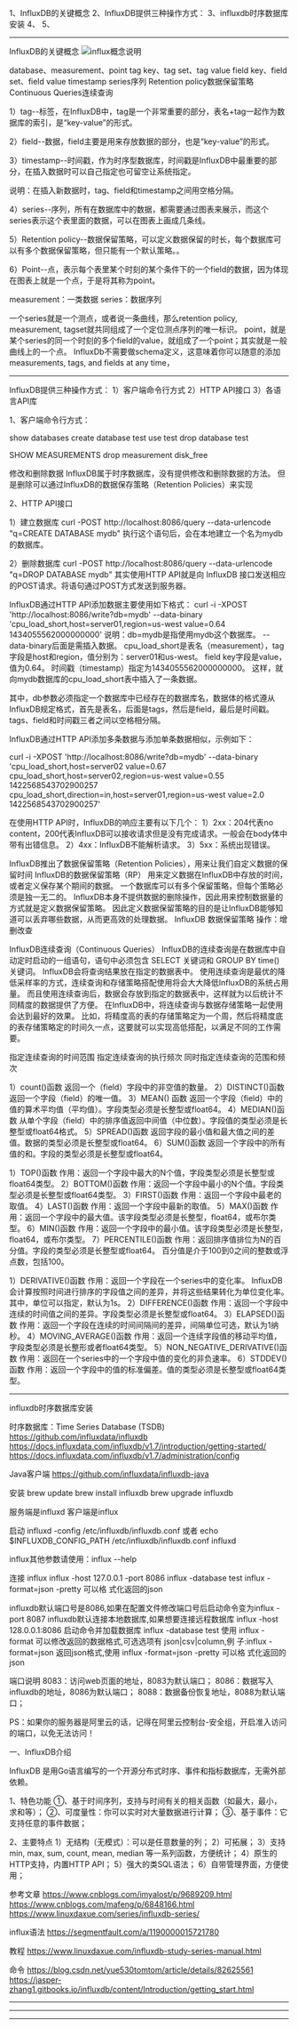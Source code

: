 1、InfluxDB的关键概念
2、InfluxDB提供三种操作方式：
3、influxdb时序数据库安装
4、
5、

---------------------------------------------------------------------------------------------------------------------
InfluxDB的关键概念
![influx概念说明](./images/概念.png "ReferencePicture")

database、measurement、point
tag key、tag set、tag value
field key、field set、field value
timestamp
series序列
Retention policy数据保留策略
Continuous Queries连续查询

1）tag--标签，在InfluxDB中，tag是一个非常重要的部分，表名+tag一起作为数据库的索引，是“key-value”的形式。

2）field--数据，field主要是用来存放数据的部分，也是“key-value”的形式。

3）timestamp--时间戳，作为时序型数据库，时间戳是InfluxDB中最重要的部分，在插入数据时可以自己指定也可留空让系统指定。

说明：在插入新数据时，tag、field和timestamp之间用空格分隔。

4）series--序列，所有在数据库中的数据，都需要通过图表来展示，而这个series表示这个表里面的数据，可以在图表上画成几条线。

5）Retention policy--数据保留策略，可以定义数据保留的时长，每个数据库可以有多个数据保留策略，但只能有一个默认策略。。

6）Point--点，表示每个表里某个时刻的某个条件下的一个field的数据，因为体现在图表上就是一个点，于是将其称为point。

measurement：一类数据
series：数据序列

一个series就是一个测点，或者说一条曲线，那么retention policy, measurement, tagset就共同组成了一个定位测点序列的唯一标识。
point，就是某个series的同一个时刻的多个field的value，就组成了一个point；其实就是一般曲线上的一个点。
InfluxDb不需要做schema定义，这意味着你可以随意的添加measurements, tags, and fields at any time，


---------------------------------------------------------------------------------------------------------------------
InfluxDB提供三种操作方式：
1）客户端命令行方式
2）HTTP API接口
3）各语言API库


1、客户端命令行方式：

show databases
create database test
use test
drop database test

SHOW MEASUREMENTS
drop measurement disk_free


修改和删除数据
InfluxDB属于时序数据库，没有提供修改和删除数据的方法。
但是删除可以通过InfluxDB的数据保存策略（Retention Policies）来实现


2、HTTP API接口

1）建立数据库
curl -POST http://localhost:8086/query --data-urlencode "q=CREATE DATABASE mydb"
执行这个语句后，会在本地建立一个名为mydb的数据库。

2）删除数据库
curl -POST http://localhost:8086/query --data-urlencode "q=DROP DATABASE mydb"
其实使用HTTP API就是向 InfluxDB 接口发送相应的POST请求。将语句通过POST方式发送到服务器。

InfluxDB通过HTTP API添加数据主要使用如下格式：
curl -i -XPOST 'http://localhost:8086/write?db=mydb' --data-binary 'cpu_load_short,host=server01,region=us-west value=0.64 1434055562000000000'
说明：db=mydb是指使用mydb这个数据库。
--data-binary后面是需插入数据。
cpu_load_short是表名（measurement），tag字段是host和region，值分别为：server01和us-west。
field key字段是value，值为0.64。
时间戳（timestamp）指定为1434055562000000000。
这样，就向mydb数据库的cpu_load_short表中插入了一条数据。

其中，db参数必须指定一个数据库中已经存在的数据库名，数据体的格式遵从InfluxDB规定格式，首先是表名，后面是tags，然后是field，最后是时间戳。tags、field和时间戳三者之间以空格相分隔。


InfluxDB通过HTTP API添加多条数据与添加单条数据相似，示例如下：

curl -i -XPOST 'http://localhost:8086/write?db=mydb' --data-binary 'cpu_load_short,host=server02 value=0.67
cpu_load_short,host=server02,region=us-west value=0.55 1422568543702900257
cpu_load_short,direction=in,host=server01,region=us-west value=2.0 1422568543702900257'

在使用HTTP API时，InfluxDB的响应主要有以下几个：
1）2xx：204代表no content，200代表InfluxDB可以接收请求但是没有完成请求。一般会在body体中带有出错信息。
2）4xx：InfluxDB不能解析请求。
3）5xx：系统出现错误。



InfluxDB推出了数据保留策略（Retention Policies），用来让我们自定义数据的保留时间
InfluxDB的数据保留策略（RP） 用来定义数据在InfluxDB中存放的时间，或者定义保存某个期间的数据。
一个数据库可以有多个保留策略，但每个策略必须是独一无二的。
InfluxDB本身不提供数据的删除操作，因此用来控制数据量的方式就是定义数据保留策略。
因此定义数据保留策略的目的是让InfluxDB能够知道可以丢弃哪些数据，从而更高效的处理数据。
InfluxDB 数据保留策略 操作：增删改查



InfluxDB连续查询（Continuous Queries）
InfluxDB的连续查询是在数据库中自动定时启动的一组语句，语句中必须包含 SELECT 关键词和 GROUP BY time() 关键词。
InfluxDB会将查询结果放在指定的数据表中。
使用连续查询是最优的降低采样率的方式，连续查询和存储策略搭配使用将会大大降低InfluxDB的系统占用量。
而且使用连续查询后，数据会存放到指定的数据表中，这样就为以后统计不同精度的数据提供了方便。
在InfluxDB中，将连续查询与数据存储策略一起使用会达到最好的效果。
比如，将精度高的表的存储策略定为一个周，然后将精度底的表存储策略定的时间久一点，这要就可以实现高低搭配，以满足不同的工作需要。

指定连续查询的时间范围
指定连续查询的执行频次
同时指定连续查询的范围和频次




1）count()函数
返回一个（field）字段中的非空值的数量。
2）DISTINCT()函数
返回一个字段（field）的唯一值。
3）MEAN() 函数
返回一个字段（field）中的值的算术平均值（平均值）。字段类型必须是长整型或float64。
4）MEDIAN()函数
从单个字段（field）中的排序值返回中间值（中位数）。字段值的类型必须是长整型或float64格式。
5）SPREAD()函数
返回字段的最小值和最大值之间的差值。数据的类型必须是长整型或float64。
6）SUM()函数
返回一个字段中的所有值的和。字段的类型必须是长整型或float64。



1）TOP()函数
作用：返回一个字段中最大的N个值，字段类型必须是长整型或float64类型。
2）BOTTOM()函数
作用：返回一个字段中最小的N个值。字段类型必须是长整型或float64类型。
3）FIRST()函数
作用：返回一个字段中最老的取值。
4）LAST()函数
作用：返回一个字段中最新的取值。
5）MAX()函数
作用：返回一个字段中的最大值。该字段类型必须是长整型，float64，或布尔类型。
6）MIN()函数
作用：返回一个字段中的最小值。该字段类型必须是长整型，float64，或布尔类型。
7）PERCENTILE()函数
作用：返回排序值排位为N的百分值。字段的类型必须是长整型或float64。
百分值是介于100到0之间的整数或浮点数，包括100。




1）DERIVATIVE()函数
作用：返回一个字段在一个series中的变化率。
InfluxDB会计算按照时间进行排序的字段值之间的差异，并将这些结果转化为单位变化率。其中，单位可以指定，默认为1s。
2）DIFFERENCE()函数
作用：返回一个字段中连续的时间值之间的差异。字段类型必须是长整型或float64。
3）ELAPSED()函数
作用：返回一个字段在连续的时间间隔间的差异，间隔单位可选，默认为1纳秒。
4）MOVING_AVERAGE()函数
作用：返回一个连续字段值的移动平均值，字段类型必须是长整形或者float64类型。
5）NON_NEGATIVE_DERIVATIVE()函数
作用：返回在一个series中的一个字段中值的变化的非负速率。
6）STDDEV()函数
作用：返回一个字段中的值的标准偏差。值的类型必须是长整型或float64类型。







---------------------------------------------------------------------------------------------------------------------

influxdb时序数据库安装


时序数据库：Time Series Database (TSDB)
https://github.com/influxdata/influxdb
https://docs.influxdata.com/influxdb/v1.7/introduction/getting-started/
https://docs.influxdata.com/influxdb/v1.7/administration/config

Java客户端
https://github.com/influxdata/influxdb-java



安装
brew update
brew install influxdb
brew upgrade  influxdb


服务端是influxd
客户端是influx


启动
influxd -config /etc/influxdb/influxdb.conf
或者
echo $INFLUXDB_CONFIG_PATH
/etc/influxdb/influxdb.conf
influxd


influx其他参数请使用：influx --help


连接
influx
influx -host 127.0.0.1 -port 8086
influx -database test
influx -format=json -pretty 可以格 式化返回的json



influxdb默认端口号是8086,如果在配置文件修改端口号后启动命令变为influx -port 8087
influxdb默认连接本地数据库,如果想要连接远程数据库 influx -host 128.0.0.1:8086
启动命令并加载数据库 influx -database test
使用 influx -format 可以修改返回的数据格式,可选选项有 json|csv|column,例 子:influx -format=json 返回json格式,使用 influx -format=json -pretty 可以格 式化返回的json




端口说明
8083：访问web页面的地址，8083为默认端口；
8086：数据写入influxdb的地址，8086为默认端口；
8088：数据备份恢复地址，8088为默认端口；

PS：如果你的服务器是阿里云的话，记得在阿里云控制台-安全组，开启准入访问的端口，以免无法访问！



一、InfluxDB介绍

InfluxDB 是用Go语言编写的一个开源分布式时序、事件和指标数据库，无需外部依赖。

1、特色功能
①、基于时间序列，支持与时间有关的相关函数（如最大，最小，求和等）；
②、可度量性：你可以实时对大量数据进行计算；
③、基于事件：它支持任意的事件数据；

2、主要特点
1）无结构（无模式）：可以是任意数量的列；
2）可拓展；
3）支持min, max, sum, count, mean, median 等一系列函数，方便统计；
4）原生的HTTP支持，内置HTTP API；
5）强大的类SQL语法；
6）自带管理界面，方便使用；








参考文章
https://www.cnblogs.com/imyalost/p/9689209.html
https://www.cnblogs.com/mafeng/p/6848166.html
https://www.linuxdaxue.com/series/influxdb-series/

influx语法
https://segmentfault.com/a/1190000015721780


教程
https://www.linuxdaxue.com/influxdb-study-series-manual.html


命令
https://blog.csdn.net/yue530tomtom/article/details/82625561
https://jasper-zhang1.gitbooks.io/influxdb/content/Introduction/getting_start.html



---------------------------------------------------------------------------------------------------------------------





---------------------------------------------------------------------------------------------------------------------






---------------------------------------------------------------------------------------------------------------------





























